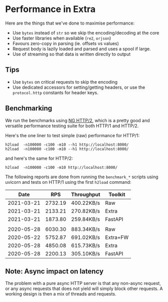 # Performance in Extra

Here are the things that we've done to maximise performance:

-   Use `bytes` instead of `str` so we skip the encoding/decoding at the core
-   Use faster libraries when available (`re2`, `orjson`)
-   Favours zero-copy in parsing (ie. offsets vs values)
-   Request body is lazily loaded and parsed and uses a spool if large.
-   Use of streaming so that data is written directly to output

## Tips

-   Use `bytes` on critical requests to skip the encoding
-   Use dedicated accessors for setting/getting headers, or use the `protocol.http` constants
    for header keys.

## Benchmarking

We run the benchmarks using [NG HTTP/2](https://nghttp2.org/), which is a pretty good and versatile performance
testing suite for both HTTP/1 and HTTP/2.

Here's the one liner to test simple (raw) performance for HTTP/1:

```
h2load  -n100000 -c100 -m10 --h1 http://localhost:8000/
h2load  -n100000 -c100 -m10 --h1 http://localhost:8000/
```

and here's the same for HTTP/2:

```
h2load  -n100000 -c100 -m10 http://localhost:8000/
```

The following reports are done from running the `benchmark_*` scripts
using uvicorn and tests on HTTP/1 using the first `h2load` command:

| Date       |  RPS    | Throughput | Toolkit    |
| ---------- | ------- | ---------- | ---------- |
| 2021-03-21 | 2732.19 | 400.22KB/s | Raw        |
| 2021-03-21 | 2133.21 | 270.82KB/s | Extra      |
| 2021-03-21 | 1873.80 | 259.84KB/s | FastAPI    |
|  |  |  |   |
| 2020-05-28 | 6030.30 | 883.34KB/s | Raw        |
| 2020-05-22 | 5752.87 | 691.02KB/s | Extra+FW   |
| 2020-05-28 | 4850.08 | 615.73KB/s | Extra      |
| 2020-05-28 | 2200.13 | 305.10KB/s | FastAPI    |

## Note: Async impact on latency

The problem with a pure async HTTP server is that any non-async request, or any
async requests that does not yield will simply block other requests. A working
design is then a mix of threads and requests.
